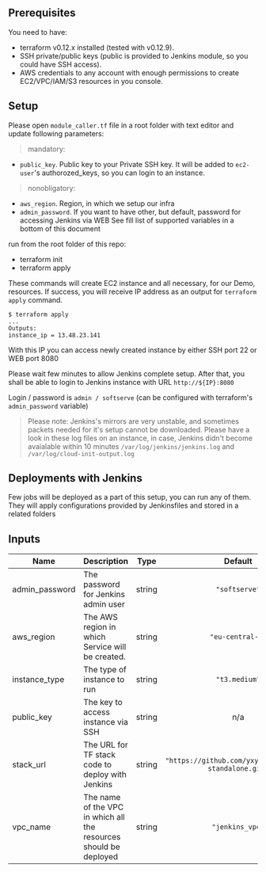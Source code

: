 ## Prerequisites

You need to have:
- terraform v0.12.x installed (tested with v0.12.9).
- SSH private/public keys (public is provided to Jenkins module, so you could have SSH access).
- AWS credentials to any account with enough permissions to create EC2/VPC/IAM/S3 resources in you console.

## Setup

Please open `module_caller.tf` file in a root folder with text editor and update following parameters:

> mandatory:
- `public_key`. Public key to your Private SSH key. It will be added to `ec2-user`'s authorozed_keys, so you can login to an instance.

> nonobligatory:
- `aws_region`. Region, in which we setup our infra
- `admin_password`. If you want to have other, but default, password for accessing Jenkins via WEB
See fill list of supported variables in a bottom of this document


run from the root folder of this repo: 
- terraform init
- terraform apply

These commands will create EC2 instance and all necessary, for our Demo, resources.
If success, you will receive IP address as an output for `terraform apply` command.

    $ terraform apply
    ...
    Outputs:
    instance_ip = 13.48.23.141

With this IP you can access newly created instance by either SSH port 22 or WEB port 8080

Please wait few minutes to allow Jenkins complete setup.
After that, you shall be able to login to Jenkins instance with URL
`http://${IP}:8080`

Login / password is `admin / softserve` (can be configured with terraform's `admin_password` variable)

> Please note:
Jenkins's mirrors are very unstable, and sometimes packets needed for it's setup cannot be downloaded. 
Please have a look in these log files on an instance, in case, Jenkins didn't become avaialable within 10 minutes
`/var/log/jenkins/jenkins.log` and `/var/log/cloud-init-output.log`

## Deployments with Jenkins
Few jobs will be deployed as a part of this setup, you can run any of them.
They will apply configurations provided by Jenkinsfiles and stored in a related folders

## Inputs

| Name | Description | Type | Default | Required |
|------|-------------|:----:|:-----:|:-----:|
| admin\_password | The password for Jenkins admin user | string | `"softserve"` | no |
| aws\_region | The AWS region in which Service will be created. | string | `"eu-central-1"` | no |
| instance\_type | The type of instance to run | string | `"t3.medium"` | no |
| public\_key | The key to access instance via SSH | string | n/a | yes |
| stack\_url | The URL for TF stack code to deploy with Jenkins | string | `"https://github.com/yxycman/jenkins-standalone.git"` | no |
| vpc\_name | The name of the VPC in which all the resources should be deployed | string | `"jenkins_vpc"` | no |
